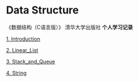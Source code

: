 # Data Structure
《数据结构（C语言版）》 清华大学出版社  **个人学习记录**

[1. Introduction](https://github.com/fantasia85/data-structure/blob/master/first_introduction/introduction.md)

[2. Linear_List](https://github.com/fantasia85/data-structure/blob/master/second_linear_list/linear_list.md)

[3. Stack_and_Queue](https://github.com/fantasia85/data-structure/blob/master/third_stack_and_queue/stack_and_queue.md)

[4. String](https://github.com/fantasia85/data-structure/blob/master/fouth_string/string.md)